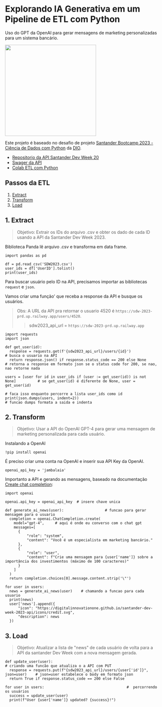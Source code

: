 # Explorando IA Generativa em um Pipeline de ETL com Python

Uso do GPT da OpenAI para gerar mensagens de marketing personalizadas para um sistema bancário. 

<img width="300"  src="https://media.giphy.com/media/iiSb58oATiANL65Dd2/giphy.gif">


Este projeto é baseado no desafio de projeto [Santander Bootcamp 2023 - Ciência de Dados com Python](https://web.dio.me/track/71477949-f762-43c6-9bf2-9cf3d7f61d4a) da [DIO](https://www.dio.me/). 

- [Repositorio da API Santander Dev Week 20](https://github.com/digitalinnovationone/santander-dev-week-2023-api)
- [Swager da API](https://sdw-2023-prd.up.railway.app/swagger-ui/index.html#/)
- [Colab  ETL com Python](https://colab.research.google.com/drive/1SF_Q3AybFPozCcoFBptDSFbMk-6IVGF-?usp=sharing)

## Passos da ETL

1. [Extract](#1-extract)
2. [Transform](#2-transform)
3. [Load](#3-load)

## 1. Extract

> Objetivo: Extrair os IDs do arquivo .csv e obter os dado de cada ID usando a API da Santander Dev Week 2023.

Biblioteca Panda lê arquivo .csv e transforma em data frame.

```
import pandas as pd

df = pd.read_csv('SDW2023.csv')
user_ids = df['UserID'].tolist()
print(user_ids)
```

Para buscar usuário pelo ID na API, precisamos importar as bibliotecas `request` e `json`. 

Vamos criar uma função' que receba a response da API e busque os usuários.

> Obs: A URL da API pra retornar o usuario 4520 é `https://sdw-2023-prd.up.railway.app/users/4520`. 
>> sdw2023_api_url = `https://sdw-2023-prd.up.railway.app`

``` 
import requests
import json

def get_user(id):
  response = requests.get(f'{sdw2023_api_url}/users/{id}')                       # busca o usuario na API
  return response.json() if response.status_code == 200 else None                # retorna a response em formato json se o status code for 200, se nao, nao retorne nada

users = [user for id in user_ids if (user := get_user(id)) is not None]          # se get_user(id) é diferente de None, user = get_user(id)
                                                                                 # faca isso enquanto percorre a lista user_ids como id  
print(json.dumps(users, indent=2))                                               # funcao dumps formata a saida e indenta 

```

## 2. Transform

> Objetivo: Usar a API do OpenAI GPT-4 para gerar uma mensagem de marketing personalizada para cada usuário.

Instalando a OpenAI

```
!pip install openai
```

É preciso criar uma conta na OpenAI e inserir sua API Key da OpenAI.

```
openai_api_key = 'jambalaia'
```

Importanto a API e gerando as mensagens, baseado na documentação [Create chat completion](https://platform.openai.com/docs/api-reference/chat/create):

```
import openai

openai.api_key = openai_api_key  # insere chave unica

def generate_ai_news(user):                   # funcao para gerar mensagem para o usuario
  completion = openai.ChatCompletion.create(
    model="gpt-4",     # aqui é onde eu converso com o chat gpt
    messages=[
      {
          "role": "system",
          "content": "Você é um especialista em marketing bancário."
      },
      {
          "role": "user",
          "content": f"Crie uma mensagem para {user['name']} sobre a importância dos investimentos (máximo de 100 caracteres)"
      }
    ]
  )
  return completion.choices[0].message.content.strip('\"')

for user in users:
  news = generate_ai_news(user)    # chamando a funcao para cada usuario
  print(news)
  user['news'].append({
      "icon": "https://digitalinnovationone.github.io/santander-dev-week-2023-api/icons/credit.svg",
      "description": news
  })
```


## 3. Load

> Objetivo: Atualizar a lista de "news" de cada usuário de volta para a API da santander Dev Week com a nova mensagem gerada.

```
def update_user(user):                                                           # criando uma funcão que atualiza o a API com PUT 
  response = requests.put(f"{sdw2023_api_url}/users/{user['id']}", json=user)    # json=user estabelece o body em formato json
  return True if response.status_code == 200 else False                       

for user in users:                                      #  percorrendo os usuários
  success = update_user(user)
  print(f"User {user['name']} updated? {success}!")
```